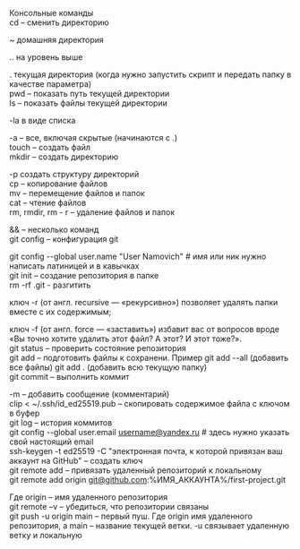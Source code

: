 Консольные команды<br>
cd – сменить директорию<br>


~ домашняя директория<br>


.. на уровень выше<br>


. текущая директория (когда нужно запустить скрипт и передать папку в качестве параметра)<br>
pwd – показать путь текущей директории<br>
ls – показать файлы текущей директории<br>


-la в виде списка<br>


-а – все, включая скрытые (начинаются с .)<br>
touch – создать файл<br>
mkdir – создать директорию<br>


-p создать структуру директорий<br>
cp – копирование файлов<br>
mv – перемещение файлов и папок<br>
cat – чтение файлов<br>
rm, rmdir, rm - r – удаление файлов и папок<br>


&& – несколько команд<br>
git config – конфигурация git<br>


git config --global user.name "User Namovich" # имя или ник нужно написать латиницей и в  кавычках<br>
git init – создание репозитория в папке<br>
rm -rf .git - разгитить<br>


ключ -r (от англ. recursive — «рекурсивно») позволяет удалять папки вместе с их содержимым;<br>


ключ -f (от англ. force — «заставить») избавит вас от вопросов вроде «Вы точно хотите удалить этот файл? А этот? И этот тоже?».<br>
git status – проверить состояние репозитория<br>
git add – подготовить файлы к сохранени. Пример git add --all (добавить все файлы) git add . (добавить всю текущую папку)<br>
git commit – выполнить коммит<br>


-m – добавить сообщение (комментарий)<br>
clip < ~/.ssh/id_ed25519.pub – скопировать содержимое файла с ключом в буфер<br>
git log – история коммитов<br>
git config --global user.email username@yandex.ru # здесь нужно указать свой настоящий email<br>
ssh-keygen -t ed25519 -C "электронная почта, к которой привязан ваш аккаунт на GitHub" – создать ключ<br>
git remote add – привязать удаленный репозиторий к локальному<br>
git remote add origin git@github.com:%ИМЯ_АККАУНТА%/first-project.git<br>


Где origin – имя удаленного репозитория<br>
git remote –v – убедиться, что репозитории связаны<br>
git push -u origin main – первый пуш. Где origin имя удаленного репозитория, а main – название текущей ветки. -u связывает удаленную ветку и локальную<br>
